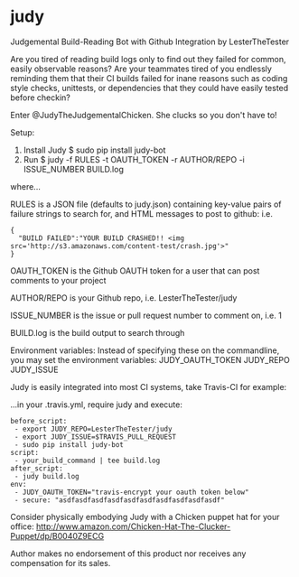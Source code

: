 # judy
Judgemental Build-Reading Bot with Github Integration by LesterTheTester

Are you tired of reading build logs only to find out they failed for common,
easily observable reasons? Are your teammates tired of you endlessly reminding
them that their CI builds failed for inane reasons such as coding style checks,
unittests, or dependencies that they could have easily tested before checkin?

Enter @JudyTheJudgementalChicken. She clucks so you don't have to!

Setup:

1. Install Judy
    $ sudo pip install judy-bot
2. Run
    $ judy -f RULES -t OAUTH_TOKEN -r AUTHOR/REPO -i ISSUE_NUMBER BUILD.log

where...

RULES is a JSON file (defaults to judy.json) containing key-value pairs of
failure strings to search for, and HTML messages to post to github:
i.e.

```
{
  "BUILD FAILED":"YOUR BUILD CRASHED!! <img src='http://s3.amazonaws.com/content-test/crash.jpg'>"
}
```

OAUTH_TOKEN is the Github OAUTH token for a user that can post comments to your project

AUTHOR/REPO is your Github repo, i.e. LesterTheTester/judy

ISSUE_NUMBER is the issue or pull request number to comment on, i.e. 1

BUILD.log is the build output to search through

Environment variables:
Instead of specifying these on the commandline, you may set the environment variables:
JUDY_OAUTH_TOKEN
JUDY_REPO
JUDY_ISSUE

Judy is easily integrated into most CI systems, take Travis-CI for example:

...in your .travis.yml, require judy and execute:

```
before_script:
 - export JUDY_REPO=LesterTheTester/judy
 - export JUDY_ISSUE=$TRAVIS_PULL_REQUEST
 - sudo pip install judy-bot
script:
 - your_build_command | tee build.log
after_script:
 - judy build.log
env:
 - JUDY_OAUTH_TOKEN="travis-encrypt your oauth token below"
 - secure: "asdfasdfasdfasdfasdfasdfasdfasdfasdfasdf"
```

Consider physically embodying Judy with a Chicken puppet hat for your office:
http://www.amazon.com/Chicken-Hat-The-Clucker-Puppet/dp/B0040Z9ECG

Author makes no endorsement of this product nor receives any compensation for its sales.
